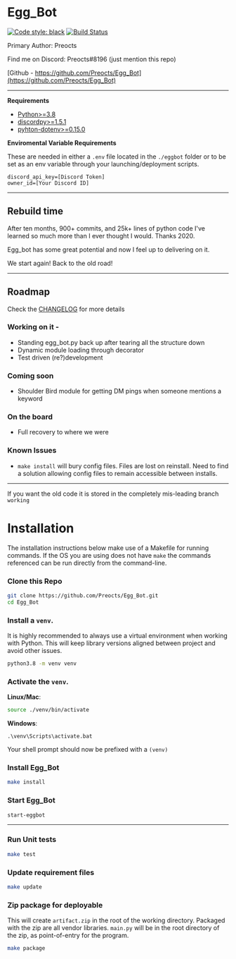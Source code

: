 # Egg_Bot

[![Code style: black](https://img.shields.io/badge/code%20style-black-000000.svg)](https://github.com/psf/black)
[![Build Status](https://travis-ci.org/Preocts/Egg_Bot.svg?branch=main)](https://travis-ci.org/Preocts/Egg_Bot)

Primary Author: Preocts 

Find me on Discord: Preocts#8196  (just mention this repo)

[Github - https://github.com/Preocts/Egg_Bot](https://github.com/Preocts/Egg_Bot)

---

**Requirements**
- [Python>=3.8](https://www.python.org/)
- [discordpy>=1.5.1](https://github.com/Rapptz/discord.py)
- [pyhton-dotenv>=0.15.0](https://github.com/theskumar/python-dotenv)

**Enviromental Variable Requirements**

These are needed in either a `.env` file located in the `./eggbot` folder or to be set as an env variable through your launching/deployment scripts.

```
discord_api_key=[Discord Token]
owner_id=[Your Discord ID]
```


---

## Rebuild time

After ten months, 900+ commits, and 25k+ lines of python code I've learned so much more than I ever thought I would. Thanks 2020. 

Egg_bot has some great potential and now I feel up to delivering on it.

We start again! Back to the old road! 

---

## Roadmap

Check the [CHANGELOG](CHANGELOG.md) for more details

### Working on it - 

- Standing egg_bot.py back up after tearing all the structure down
- Dynamic module loading through decorator
- Test driven (re?)development

### Coming soon

- Shoulder Bird module for getting DM pings when someone mentions a keyword

### On the board

- Full recovery to where we were

### Known Issues

- `make install` will bury config files. Files are lost on reinstall. Need to find a solution allowing config files to remain accessible between installs.

---

If you want the old code it is stored in the completely mis-leading branch `working`

# Installation
The installation instructions below make use of a Makefile for running commands. If the OS you are using does not have `make` the commands referenced can be run directly from the command-line.

### Clone this Repo

```bash
git clone https://github.com/Preocts/Egg_Bot.git
cd Egg_Bot
```

### Install a `venv`.

It is highly recommended to always use a virtual environment when working with Python. This will keep library versions aligned between project and avoid other issues.

```bash
python3.8 -m venv venv
```

### Activate the `venv`. 

**Linux/Mac**:
```bash
source ./venv/bin/activate
```

**Windows**:
```dos
.\venv\Scripts\activate.bat
```

Your shell prompt should now be prefixed with a `(venv)`

### Install Egg_Bot

```bash
make install
```

### Start Egg_Bot

```bash
start-eggbot
```

---

### Run Unit tests

```bash
make test
```

### Update requirement files

```bash
make update
```

### Zip package for deployable

This will create `artifact.zip` in the root of the working directory. Packaged with the zip are all vendor libraries. `main.py` will be in the root directory of the zip, as point-of-entry for the program.

```bash
make package
```